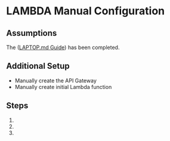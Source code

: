 # LAMBDA Manual Configuration

## Assumptions

  The ([LAPTOP.md Guide](LAPTOP.md)) has been completed.

## Additional Setup

  * Manually create the API Gateway
  * Manually create initial Lambda function

## Steps

1.


2.


3.
